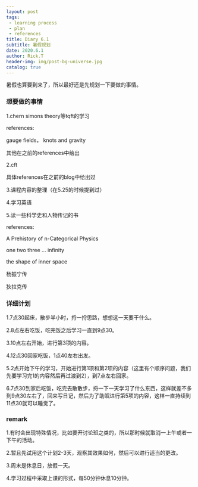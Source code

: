 ```yaml
---
layout: post
tags: 
 - learning process
 - plan
 - references
title: Diary 6.1
subtitle: 暑假规划
date: 2020.6.1
author: Rick.T
header-img: img/post-bg-universe.jpg
catalog: true
---
```


暑假也算要到来了，所以最好还是先规划一下要做的事情。

### 想要做的事情

1.chern simons theory等tqft的学习

references:

gauge fields， knots and gravity

其他在之前的references中给出

2.cft

具体references在之前的blog中给出过

3.课程内容的整理（在5.25的时候提到过）

4.学习英语

5.读一些科学史和人物传记的书

references:

A Prehistory of n-Categorical Physics

one two three ... infinity

the shape of inner space

杨振宁传

狄拉克传

### 详细计划

1.7点30起床，散步半小时，捋一捋思路，想想这一天要干什么。

2.8点左右吃饭，吃完饭之后学习一直到9点30。

3.10点左右开始，进行第3项的内容。

4.12点30回家吃饭，1点40左右出发。

5.2点开始下午的学习，开始进行第1项和第2项的内容（这里有个顺序问题，我们先要学习完1的内容然后再过渡到2），到7点左右回家。

6.7点30到家后吃饭，吃完去散散步，捋一下一天学习了什么东西，这样就差不多到9点30左右了，回来写日记，然后为了助眠进行第5项的内容，这样一直持续到11点30就可以睡觉了。

### remark

1.有时会出现特殊情况，比如要开讨论班之类的，所以那时候就取消一上午或者一下午的活动。

2.暂且先试用这个计划2-3天，观察其效果如何，然后可以进行适当的更改。

3.周末是休息日，放假一天。

4.学习过程中采取上课的形式，每50分钟休息10分钟。
